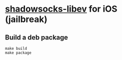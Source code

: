 # [shadowsocks-libev](https://github.com/shadowsocks/shadowsocks-libev) for iOS (jailbreak)

## Build a deb package

```
make build
make package
```
